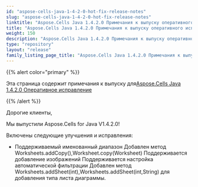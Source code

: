 ```yaml
---
id: "aspose-cells-java-1-4-2-0-hot-fix-release-notes"
slug: "aspose-cells-java-1-4-2-0-hot-fix-release-notes"
linktitle: "Aspose.Cells Java 1.4.2.0 Примечания к выпуску оперативного исправления"
title: "Aspose.Cells Java 1.4.2.0 Примечания к выпуску оперативного исправления"
weight: 150
description: "Aspose.Cells Java 1.4.2.0 Примечания к выпуску оперативного исправления – the latest updates and fixes."
type: "repository"
layout: "release"
family_listing_page_title: "Aspose.Cells Java 1.4.2.0 Примечания к выпуску оперативного исправления"
---
```

{{% alert color="primary" %}} 

 Эта страница содержит примечания к выпуску для[Aspose.Cells Java 1.4.2.0 Оперативное исправление](https://releases.aspose.com/cells/java/new-releases/aspose.cells-java-1.4.2.0-hot-fix/)

{{% /alert %}} 

 Дорогие клиенты,

 Мы выпустили Aspose.Cells for Java V1.4.2.0!

 Включены следующие улучшения и исправления:

- Поддерживаемый именованный диапазон
 Добавлен метод Worksheets.addCopy(),Worksheet.copy(Worksheet)
 Поддерживается добавление изображений
 Поддерживается настройка автоматической фильтрации
 Добавлен метод Worksheets.addSheet(int),Worksheets.addSheet(int,String) для добавления типа листа диаграммы.
